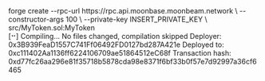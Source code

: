 <div id="termynal" data-termynal>
    <span data-ty="input"><span class="file-path"></span>forge create --rpc-url https://rpc.api.moonbase.moonbeam.network \
--constructor-args 100 \
--private-key INSERT_PRIVATE_KEY \
src/MyToken.sol:MyToken</span>
    <br>
    <span data-ty>[⠒] Compiling...</span>
    <span data-ty>No files changed, compilation skipped</span>
    <span data-ty>Deployer: 0x3B939FeaD1557C741Ff06492FD0127bd287A421e</span>
    <span data-ty>Deployed to: 0xc111402Aa1136ff6224106709ae51864512eC68f</span>
    <span data-ty>Transaction hash: 0xd77fc26aa296e81f35718b5878cda98e8371f6bf33b0f57e7d92997a36cf6465</span>
</div>
